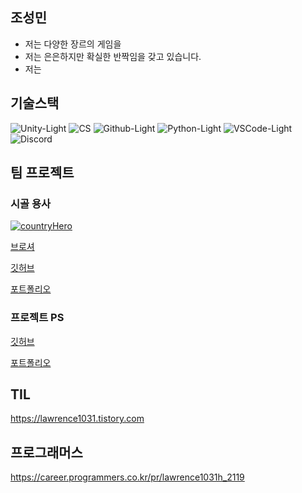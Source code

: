 ## 조성민


- 저는 다양한 장르의 게임을
- 저는 은은하지만 확실한 반짝임을 갖고 있습니다.
- 저는 

## 기술스택
![Unity-Light](https://github.com/Lawrence1031/Lawrence1031/assets/144416099/88870f2c-bf50-419a-a9eb-18351b35ae0d "Unity")
![CS](https://github.com/Lawrence1031/Lawrence1031/assets/144416099/700677ff-7aa5-4602-b0ab-619cc75f784e "C#")
![Github-Light](https://github.com/Lawrence1031/Lawrence1031/assets/144416099/abe300d0-cf19-48c3-ae43-2b297c58e5fe "Github")
![Python-Light](https://github.com/Lawrence1031/Lawrence1031/assets/144416099/a5bd8e49-2d92-4f17-8596-bbb30cd308de "Python")
![VSCode-Light](https://github.com/Lawrence1031/Lawrence1031/assets/144416099/2cbadd35-6b0b-4583-adeb-8190a3e565f3 "VSCode")
![Discord](https://github.com/Lawrence1031/Lawrence1031/assets/144416099/497bd460-8948-4d20-8fcc-89ddd636dd47 "Discord")

## 팀 프로젝트

### 시골 용사

[![countryHero](https://github.com/Lawrence1031/Lawrence1031/assets/144416099/3dce6db9-1ad0-4f6e-a07d-0ebe83ddde68)](https://yongtaej.itch.io/countryhero)

[브로셔](https://far-diagnostic-40e.notion.site/COUNTRY-HERO-eceec0f4ae5041a28fc7a79ad1f8d83f)

[깃허브](https://github.com/Lawrence1031/Metroidvania_Final)

[포트폴리오]()

### 프로젝트 PS

[깃허브]()

[포트폴리오]()

## TIL

https://lawrence1031.tistory.com

## 프로그래머스

https://career.programmers.co.kr/pr/lawrence1031h_2119
